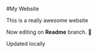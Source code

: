 #My Website 

This is a really awesome website

Now editing on __Readme__ branch. 💾

Updated locally
